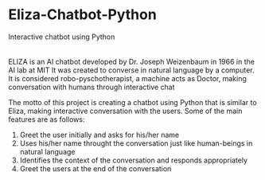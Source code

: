 # Eliza-Chatbot-Python
Interactive chatbot using Python


######
ELIZA is an AI chatbot developed by Dr. Joseph Weizenbaum in 1966 in the AI lab at MIT
It was created to converse in natural language by a computer. It is considered robo-pyschotherapist,
a machine acts as Doctor, making conversation with humans through interactive chat

The motto of this project is creating a chatbot using Python that is similar to Eliza, 
making interactive conversation with the users.
Some of the main features are as follows:
1. Greet the user initially and asks for his/her name
2. Uses his/her name throught the conversation just like human-beings in natural language
3. Identifies the context of the conversation and responds appropriately
4. Greet the users at the end of the conversation

